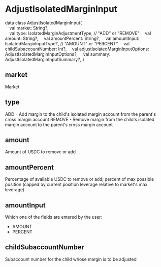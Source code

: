 # AdjustIsolatedMarginInput

data class AdjustIsolatedMarginInput(  
&emsp;val market: String?,  
&emsp;val type: IsolatedMarginAdjustmentType, // "ADD" or "REMOVE"
&emsp;val amount: String?,
&emsp;val amountPercent: String?,
&emsp;val amountInput: IsolatedMarginInputType?, // "AMOUNT" or "PERCENT"
&emsp;val childSubaccountNumber: Int?,
&emsp;val adjustIsolatedMarginInputOptions: AdjustIsolatedMarginInputOptions?,
&emsp;val summary: AdjustIsolatedMarginInputSummary?,
)

## market

Market

## type

ADD - Add margin to the child's isolated margin account from the parent's cross margin account
REMOVE - Remove margin from the child's isolated margin account to the parent's cross margin account

## amount

Amount of USDC to remove or add

## amountPercent

Percentage of available USDC to remove or add; percent of max possible position (capped by current position leverage relative to market's max leverage)

## amountInput

Which one of the fields are entered by the user:
- AMOUNT 
- PERCENT  

## childSubaccountNumber

Subaccount number for the child whose margin is to be adjusted